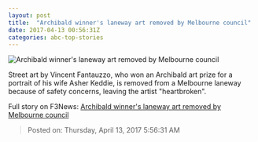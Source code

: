 ```yaml
---
layout: post
title:  "Archibald winner's laneway art removed by Melbourne council"
date: 2017-04-13 00:56:31Z
categories: abc-top-stories
---
```


![Archibald winner's laneway art removed by Melbourne council](http://www.abc.net.au/news/image/8442348-1x1-700x700.jpg)

Street art by Vincent Fantauzzo, who won an Archibald art prize for a portrait of his wife Asher Keddie, is removed from a Melbourne laneway because of safety concerns, leaving the artist "heartbroken".


Full story on F3News: [Archibald winner's laneway art removed by Melbourne council](http://www.f3nws.com/n/tbmxpH)

> Posted on: Thursday, April 13, 2017 5:56:31 AM
